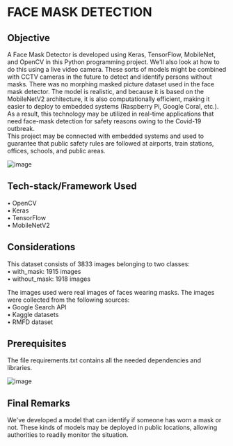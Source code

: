 # FACE MASK DETECTION

## Objective
A Face Mask Detector is developed using Keras, TensorFlow, MobileNet, and OpenCV in this Python programming project. We'll also look at how to do this using a live video camera. These sorts of models might be combined with CCTV cameras in the future to detect and identify persons without masks. There was no morphing masked picture dataset used in the face mask detector. The model is realistic, and because it is based on the MobileNetV2 architecture, it is also computationally efficient, making it easier to deploy to embedded systems (Raspberry Pi, Google Coral, etc.).<br />
As a result, this technology may be utilized in real-time applications that need face-mask detection for safety reasons owing to the Covid-19 outbreak.<br />
This project may be connected with embedded systems and used to guarantee that public safety rules are followed at airports, train stations, offices, schools, and public areas.<br />

![image](https://user-images.githubusercontent.com/72935128/127898629-dda6878a-e052-45f2-92ce-1dacffd2cb56.png)<br />

## Tech-stack/Framework Used
•	OpenCV<br />
•	Keras<br />
•	TensorFlow<br />
•	MobileNetV2<br />

## Considerations
This dataset consists of 3833 images belonging to two classes:<br />
•	with_mask: 1915 images<br />
•	without_mask: 1918 images<br />

The images used were real images of faces wearing masks. The images were collected from the following sources:<br />
•	Google Search API <br />
•	Kaggle datasets<br />
•	RMFD dataset<br />

## Prerequisites
The file requirements.txt contains all the needed dependencies and libraries. <br />

![image](https://user-images.githubusercontent.com/72935128/127898809-2b9bb5ca-cb7c-4768-a33f-7695cad6f1e0.png)<br />

## Final Remarks
We've developed a model that can identify if someone has worn a mask or not. These kinds of models may be deployed in public locations, allowing authorities to readily monitor the situation.<br />


